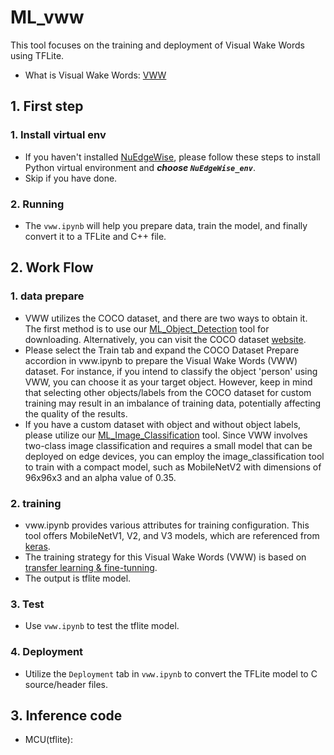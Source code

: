 # ML_vww
This tool focuses on the training and deployment of Visual Wake Words using TFLite.
- What is Visual Wake Words: [VWW](https://paperswithcode.com/paper/visual-wake-words-dataset)
## 1. First step
### 1. Install virtual env  
- If you haven't installed [NuEdgeWise](https://github.com/OpenNuvoton/NuEdgeWise), please follow these steps to install Python virtual environment and ***choose `NuEdgeWise_env`***.
- Skip if you have done.
### 2. Running
- The `vww.ipynb` will help you prepare data, train the model, and finally convert it to a TFLite and C++ file.

## 2. Work Flow
### 1. data prepare
- VWW utilizes the COCO dataset, and there are two ways to obtain it. The first method is to use our [ML_Object_Detection](https://github.com/OpenNuvoton/ML_Object_Detection) tool for downloading. Alternatively, you can visit the COCO dataset [website](https://cocodataset.org/#home).
- Please select the Train tab and expand the COCO Dataset Prepare accordion in vww.ipynb to prepare the Visual Wake Words (VWW) dataset. For instance, if you intend to classify the object 'person' using VWW, you can choose it as your target object. However, keep in mind that selecting other objects/labels from the COCO dataset for custom training may result in an imbalance of training data, potentially affecting the quality of the results.
- If you have a custom dataset with object and without object labels, please utilize our [ML_Image_Classification](https://github.com/OpenNuvoton/ML_Image_Classification) tool. Since VWW involves two-class image classification and requires a small model that can be deployed on edge devices, you can employ the image_classification tool to train with a compact model, such as MobileNetV2 with dimensions of 96x96x3 and an alpha value of 0.35.

### 2. training
- vww.ipynb provides various attributes for training configuration. This tool offers MobileNetV1, V2, and V3 models, which are referenced from [keras](https://keras.io/api/applications/mobilenet/).
- The training strategy for this Visual Wake Words (VWW) is based on [transfer learning & fine-tunning](https://www.tensorflow.org/tutorials/images/transfer_learning).
- The output is tflite model.

### 3. Test
- Use `vww.ipynb` to test the tflite model.

### 4. Deployment
- Utilize the `Deployment` tab in `vww.ipynb` to convert the TFLite model to C source/header files.


## 3. Inference code
- MCU(tflite):


